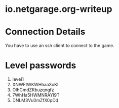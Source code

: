 # io.netgarage.org-writeup
                  
# Connection Details 
You have to use an ssh client to connect to the game.

# Level passwords
1.  level1
2.  XNWFtWKWHhaaXoKI
3.  OlhCmdZKbuzqngfz
4.  7WhHa5HWMNRAYl9T
5.  DNLM3Vu0mZfX0pDd
